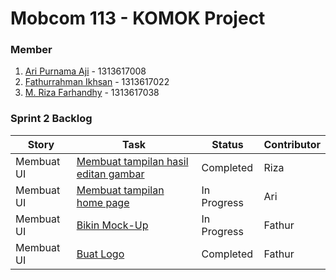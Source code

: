 # Mobcom 113 - KOMOK Project

### Member
1. [Ari Purnama Aji](https://github.com/AriPurnamaAji) - 1313617008
2. [Fathurrahman Ikhsan](https://github.com/rubischoco) - 1313617022
3. [M. Riza Farhandhy](https://github.com/MRizaF) - 1313617038

### Sprint 2 Backlog

| Story | Task | Status | Contributor |
|-------|------|--------|-------------|
| Membuat UI | [Membuat tampilan hasil editan gambar](https://github.com/rubischoco/KOMOKProject/issues/4) | Completed | Riza |
| Membuat UI | [Membuat tampilan home page](https://github.com/rubischoco/KOMOKProject/issues/3) | In Progress | Ari |
| Membuat UI | [Bikin Mock-Up](https://github.com/rubischoco/KOMOKProject/issues/2) | In Progress | Fathur |
| Membuat UI | [Buat Logo](https://github.com/rubischoco/KOMOKProject/issues/1) | Completed | Fathur |

